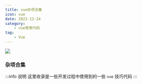 ```yaml
---
title: vue杂项合集
icon: vue
date: 2022-12-24
category:
    - vue常用代码
tag: 
    - Vue
---
```


![](https://p3-juejin.byteimg.com/tos-cn-i-k3u1fbpfcp/e9a97d06416649d9b0d3de5ff3b0837c~tplv-k3u1fbpfcp-zoom-crop-mark:3024:3024:3024:1702.awebp?)

### 杂项合集
:::info  说明
这里收录是一些开发过程中使用到的一些 `vue` 技巧代码
:::

